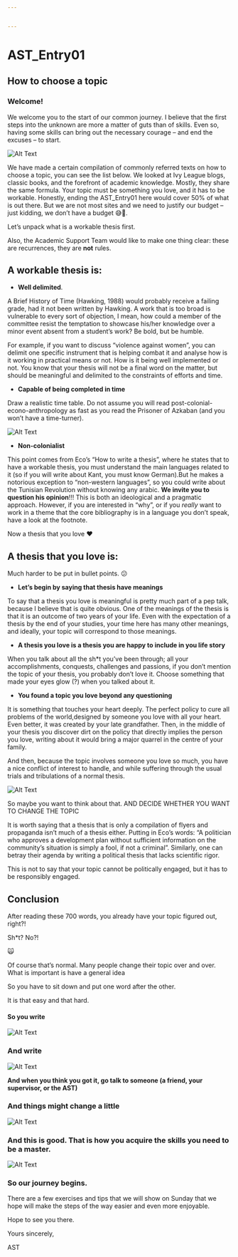 ```yaml
---


---
```


<h1 id="ast_entry01">AST_Entry01</h1>
<h2 id="how-to-choose-a-topic">How to choose a topic</h2>
<h3 id="welcome">Welcome!</h3>
<p>We welcome you to the start of our common journey. I believe that the first steps into the unknown are more a matter of guts than of skills. Even so, having some skills can bring out the necessary courage – and end the excuses – to start.</p>
<p><img src="https://media.giphy.com/media/oj2GhTqAIoNIk/giphy.gif" alt="Alt Text"></p>
<p>We have made a certain compilation of commonly referred texts on how to choose a topic, you can see the list below. We looked at Ivy League blogs, classic books, and the forefront of academic knowledge. Mostly, they share the same formula. Your topic must be something you love, and it has to be workable. Honestly, ending the AST_Entry01 here would cover 50% of what is out there. But we are not most sites and we need to justify our budget – just kidding, we don’t have a budget 😅💸.</p>
<p>Let’s unpack what is a workable thesis first.</p>
<p>Also, the Academic Support Team would like to make one thing clear: these are recurrences, they are <strong>not</strong> rules.</p>
<h2 id="a-workable-thesis-is">A workable thesis is:</h2>
<ul>
<li><strong>Well delimited</strong>.</li>
</ul>
<p>A Brief History of Time (Hawking, 1988) would probably receive a failing grade, had it not been written by Hawking. A work that is too broad is vulnerable to every sort of objection, I mean, how could a member of the committee resist the temptation to showcase his/her knowledge over a minor event absent from a student’s work? Be bold, but be humble.</p>
<p>For example, if you want to discuss “violence against women”, you can delimit one specific instrument that is helping combat it and analyse how is it working in practical means or not. How is it being well implemented or not. You know that your thesis will not be a final word on the matter, but should be meaningful and delimited to the constraints of efforts and time.</p>
<ul>
<li><strong>Capable of being completed in time</strong></li>
</ul>
<p>Draw a realistic time table. Do not assume you will read post-colonial-econo-anthropology as fast as you read the Prisoner of Azkaban (and you won’t have a time-turner).</p>
<p><img src="https://media.giphy.com/media/EQ0Xz9qiN5x7y/giphy.gif" alt="Alt Text"></p>
<ul>
<li><strong>Non-colonialist</strong></li>
</ul>
<p>This point comes from Eco’s “How to write a thesis”, where he states that to have a workable thesis, you must understand the main languages related to it (so if you will write about Kant, you must know German).But he makes a notorious exception to “non-western languages”, so you could write about the Tunisian Revolution without knowing any arabic. <strong>We invite you to question his opinion</strong>!!! This is both an ideological and a pragmatic approach. However, if you are interested in “why”, or if you <em>really</em> want to work in a theme that the core bibliography is in a language you don’t speak, have a look at the footnote.</p>
<p>Now a thesis that you love ❤️</p>
<h2 id="a-thesis-that-you-love-is">A thesis that you love is:</h2>
<p>Much harder to be put in bullet points. 😕</p>
<ul>
<li><strong>Let’s begin by saying that thesis have meanings</strong></li>
</ul>
<p>To say that a thesis you love is meaningful is pretty much part of a pep talk, because I believe that is quite obvious. One of the meanings of the thesis is that it is an outcome of two years of your life. Even with the expectation of a thesis by the end of your studies, your time here has many other meanings, and ideally, your topic will correspond to those meanings.</p>
<ul>
<li><strong>A thesis you love is a thesis you are happy to include in you life story</strong></li>
</ul>
<p>When you talk about all the sh*t you’ve been through; all your accomplishments, conquests, challenges and passions, if you don’t mention the topic of your thesis, you probably don’t love it. Choose something that made your eyes glow (?) when you talked about it.</p>
<ul>
<li><strong>You found a topic you love beyond any questioning</strong></li>
</ul>
<p>It is something that touches your heart deeply. The perfect policy to cure all problems of the world,designed by someone you love with all your heart. Even better, it was created by your late grandfather. Then, in the middle of your thesis you discover dirt on the policy that directly implies the person you love, writing about it would bring a major quarrel in the centre of your family.</p>
<p>And then, because the topic involves someone you love so much, you have a nice conflict of interest to handle, and while suffering through the usual trials and tribulations of a normal thesis.</p>
<p><img src="https://media1.tenor.com/images/ca7b53444c251cb9077262df94c16238/tenor.gif?itemid=9335496" alt="Alt Text"></p>
<p>So maybe you want to think about that. AND DECIDE WHETHER YOU WANT TO CHANGE THE TOPIC</p>
<p>It is worth saying that a thesis that is only a compilation of flyers and propaganda isn’t much of a thesis either. Putting in Eco’s words: “A politician who approves a development plan without sufficient information on the community’s situation is simply a fool, if not a criminal”. Similarly, one can betray their agenda by writing a political thesis that lacks scientific rigor.</p>
<p>This is not to say that your topic cannot be politically engaged, but it has to be responsibly engaged.</p>
<h2 id="conclusion">Conclusion</h2>
<p>After reading these 700 words, you already have your topic figured out, right?!</p>
<p>Sh*t? No?!</p>
<p>🙀</p>
<p>Of course that’s normal. Many people change their topic over and over. What is important is have a general idea</p>
<p>So you have to sit down and put one word after the other.</p>
<p>It is that easy and that hard.</p>
<h4 id="so-you-write">So you write</h4>
<p><img src="https://media.giphy.com/media/o0vwzuFwCGAFO/giphy.gif" alt="Alt Text"></p>
<h3 id="and-write">And write</h3>
<p><img src="https://media.giphy.com/media/11xBk5MoWjrYoE/giphy.gif" alt="Alt Text"></p>
<p><strong>And when you think you got it, go talk to someone (a friend, your supervisor, or the AST)</strong></p>
<h3 id="and-things-might-change-a-little">And things might change a little</h3>
<p><img src="https://media.giphy.com/media/e7MM7D8ff8LVC/giphy.gif" alt="Alt Text"></p>
<h3 id="and-this-is-good.-that-is-how-you-acquire-the-skills-you-need-to-be-a-master.">And this is good. That is how you acquire the skills you need to be a master.</h3>
<p><img src="https://media.giphy.com/media/km1r0Bd48d76o/giphy.gif" alt="Alt Text"></p>
<h3 id="so-our-journey-begins.">So our journey begins.</h3>
<p>There are a few exercises and tips that we will show on Sunday that we hope will make the steps of the way easier and even more enjoyable.</p>
<p>Hope to see you there.</p>
<p>Yours sincerely,</p>
<p>AST</p>
<p><img src="https://lh5.googleusercontent.com/Fr4tVTIZlvoq_ww2qSKJYsvadgCGsZBGIWf2EK-g2D1vYo_9dHcnvc3DqMFPlmebdc-hOFpQYJo7_zyeGnCtxKgA9z3PyO4ODT_PcfNKxRiHoK1kv4TblqWvr1vLyVUMrrHVvPop" alt=""></p>

